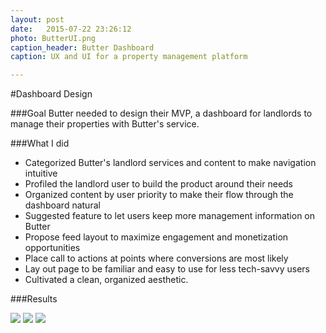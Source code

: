 ```yaml
---
layout: post
date:   2015-07-22 23:26:12
photo: ButterUI.png
caption_header: Butter Dashboard
caption: UX and UI for a property management platform

---
```


#Dashboard Design



<div class-"col-xs-12 col-md-5"> </div>

###Goal
Butter needed to design their MVP, a dashboard for landlords to manage their properties with Butter's service.

###What I did
- Categorized Butter's landlord services and content to make navigation intuitive
- Profiled the landlord user to build the product around their needs
- Organized content by user priority to make their flow through the dashboard natural
- Suggested feature to let users keep more management information on Butter
- Propose feed layout to maximize engagement and monetization opportunities
- Place call to actions at points where conversions are most likely
- Lay out page to be familiar and easy to use for less tech-savvy users
- Cultivated a clean, organized aesthetic.


###Results



<div class="col-xs-12 col-md-7">
	<img src="{{site.url}}/img/thumb/ButterUI.png" class="piece"/>
	<img src="{{site.url}}/img/large/ButterUI.png" class="piece"/>
	<img src="{{site.url}}/img/large/ButterUI-comments.png" class="piece"/>
</div>
